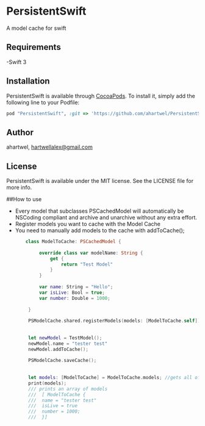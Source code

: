 # PersistentSwift
A model cache for swift
## Requirements
-Swift 3
## Installation

PersistentSwift is available through [CocoaPods](http://cocoapods.org). To install
it, simply add the following line to your Podfile:

```ruby
pod "PersistentSwift", :git => 'https://github.com/ahartwel/PersistentSwift'
```

## Author

ahartwel, hartwellalex@gmail.com

## License

PersistentSwift is available under the MIT license. See the LICENSE file for more info.



##How to use

- Every model that subclasses PSCachedModel will automatically be NSCoding compliant and archive and unarchive without any extra effort.
- Register models you want to cache with the Model Cache
- You need to manually add models to the cache with addToCache();


```swift
	   class ModelToCache: PSCachedModel {
            
            override class var modelName: String {
                get {
                    return "Test Model"
                }
            }
            
            var name: String = "Hello";
            var isLive: Bool = true;
            var number: Double = 1000;
            
        }
        
        PSModelCache.shared.registerModels(models: [ModelToCache.self]);
        
        
        let newModel = TestModel();
        newModel.name = "tester test"
        newModel.addToCache();
        
        PSModelCache.saveCache();
        
        
        let models: [ModelToCache] = ModelToCache.models; //gets all of the cached models
        print(models);
        /// prints an array of models
        ///  [ ModelToCache {
        ///	 name = "tester test"
        ///  isLive = true
        ///  number = 1000;
        ///  }]
        
        
```